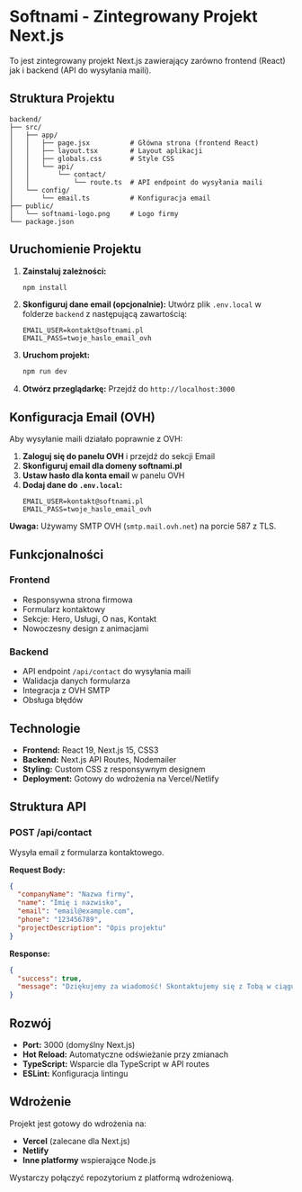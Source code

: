 # Softnami - Zintegrowany Projekt Next.js

To jest zintegrowany projekt Next.js zawierający zarówno frontend (React) jak i backend (API do wysyłania maili).

## Struktura Projektu

```
backend/
├── src/
│   ├── app/
│   │   ├── page.jsx          # Główna strona (frontend React)
│   │   ├── layout.tsx        # Layout aplikacji
│   │   ├── globals.css       # Style CSS
│   │   └── api/
│   │       └── contact/
│   │           └── route.ts  # API endpoint do wysyłania maili
│   └── config/
│       └── email.ts          # Konfiguracja email
├── public/
│   └── softnami-logo.png     # Logo firmy
└── package.json
```

## Uruchomienie Projektu

1. **Zainstaluj zależności:**
   ```bash
   npm install
   ```

2. **Skonfiguruj dane email (opcjonalnie):**
   Utwórz plik `.env.local` w folderze `backend` z następującą zawartością:
   ```
   EMAIL_USER=kontakt@softnami.pl
   EMAIL_PASS=twoje_haslo_email_ovh
   ```

3. **Uruchom projekt:**
   ```bash
   npm run dev
   ```

4. **Otwórz przeglądarkę:**
   Przejdź do `http://localhost:3000`

## Konfiguracja Email (OVH)

Aby wysyłanie maili działało poprawnie z OVH:

1. **Zaloguj się do panelu OVH** i przejdź do sekcji Email
2. **Skonfiguruj email dla domeny softnami.pl**
3. **Ustaw hasło dla konta email** w panelu OVH
4. **Dodaj dane do `.env.local`:**
   ```
   EMAIL_USER=kontakt@softnami.pl
   EMAIL_PASS=twoje_haslo_email_ovh
   ```

**Uwaga:** Używamy SMTP OVH (`smtp.mail.ovh.net`) na porcie 587 z TLS.

## Funkcjonalności

### Frontend
- Responsywna strona firmowa
- Formularz kontaktowy
- Sekcje: Hero, Usługi, O nas, Kontakt
- Nowoczesny design z animacjami

### Backend
- API endpoint `/api/contact` do wysyłania maili
- Walidacja danych formularza
- Integracja z OVH SMTP
- Obsługa błędów

## Technologie

- **Frontend:** React 19, Next.js 15, CSS3
- **Backend:** Next.js API Routes, Nodemailer
- **Styling:** Custom CSS z responsywnym designem
- **Deployment:** Gotowy do wdrożenia na Vercel/Netlify

## Struktura API

### POST /api/contact
Wysyła email z formularza kontaktowego.

**Request Body:**
```json
{
  "companyName": "Nazwa firmy",
  "name": "Imię i nazwisko",
  "email": "email@example.com",
  "phone": "123456789",
  "projectDescription": "Opis projektu"
}
```

**Response:**
```json
{
  "success": true,
  "message": "Dziękujemy za wiadomość! Skontaktujemy się z Tobą w ciągu 24 godzin."
}
```

## Rozwój

- **Port:** 3000 (domyślny Next.js)
- **Hot Reload:** Automatyczne odświeżanie przy zmianach
- **TypeScript:** Wsparcie dla TypeScript w API routes
- **ESLint:** Konfiguracja lintingu

## Wdrożenie

Projekt jest gotowy do wdrożenia na:
- **Vercel** (zalecane dla Next.js)
- **Netlify**
- **Inne platformy** wspierające Node.js

Wystarczy połączyć repozytorium z platformą wdrożeniową.
